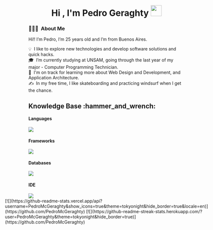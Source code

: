 <h1 align="center"><b>Hi , I'm Pedro Geraghty </b><img src="https://media.giphy.com/media/hvRJCLFzcasrR4ia7z/giphy.gif" width="35"></h1>

### 👨🏻‍💻 &nbsp;About Me

Hi!! I’m Pedro, I’m 25 years old and I’m from Buenos Aires.  

<!-- <picture> <img align="right" src="https://media.giphy.com/media/SWoSkN6DxTszqIKEqv/giphy.gif" width = 200px></picture> -->

💡 &nbsp;I like to explore new technologies and develop software solutions and quick hacks.\
🎓 &nbsp;I’m currently studying at UNSAM, going through the last year of my major - Computer Programming Technician.\
🌱 &nbsp;I'm on track for learning more about Web Design and Development,  and Application Architecture.\
✍️ &nbsp;In my free time, I like skateboarding and practicing windsurf when I get the chance.


<!-- 📄 &nbsp;Please have a look at my [Résumé](https://www.adityavsingh.com/resume.html) for more details about me. I'm open to feedback and suggestions! -->

<h2>Knowledge Base :hammer_and_wrench:</h2>

<h4> Languages </h4>
<span> 
    <img src="https://skillicons.dev/icons?i=html,css,js,ts,kotlin,py,&perline=14" />
</span>

<h4> Frameworks </h4>
<span>
  <img src="https://skillicons.dev/icons?i=angular,react,materialui,bootstrap,spring,&perline=14" />
</span>

<h4> Databases </h4>
<span>
      <img src="https://skillicons.dev/icons?i=postgres,mysql,&perline=14" />
</span>

<h4> IDE </h4>
<span>
      <img src="https://skillicons.dev/icons?i=idea,vscode,sublime,&perline=14" />
</span>
<br>

<div style="display: flex; align-items: center; justify-content: center;">
[![](https://github-readme-stats.vercel.app/api?username=PedroMcGeraghty&show_icons=true&theme=tokyonight&hide_border=true&locale=en)](https://github.com/PedroMcGeraghty)
[![](https://github-readme-streak-stats.herokuapp.com/?user=PedroMcGeraghty&theme=tokyonight&hide_border=true)](https://github.com/PedroMcGeraghty)
</div>


